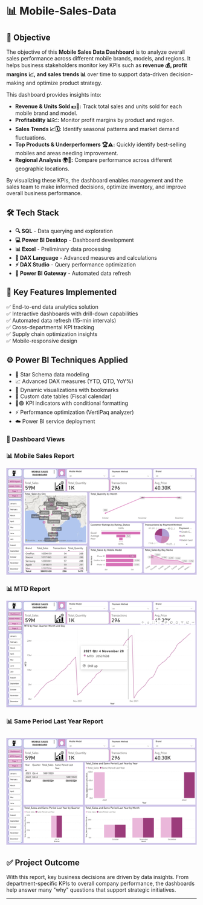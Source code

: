 # 📊 Mobile-Sales-Data

## 🎯 Objective

The objective of this **Mobile Sales Data Dashboard** is to analyze overall sales performance across different mobile brands, models, and regions. It helps business stakeholders monitor key KPIs such as **revenue 💰, profit margins 📈, and sales trends 📊** over time to support data-driven decision-making and optimize product strategy.

This dashboard provides insights into:

- **Revenue & Units Sold 💵📱:** Track total sales and units sold for each mobile brand and model.
- **Profitability 📊💹:** Monitor profit margins by product and region.
- **Sales Trends 📈🗓️:** Identify seasonal patterns and market demand fluctuations.
- **Top Products & Underperformers 🏆⚠️:** Quickly identify best-selling mobiles and areas needing improvement.
- **Regional Analysis 🌍📍:** Compare performance across different geographic locations.

By visualizing these KPIs, the dashboard enables management and the sales team to make informed decisions, optimize inventory, and improve overall business performance.

## 🛠️ Tech Stack
- **🔍 SQL** - Data querying and exploration
- **💻 Power BI Desktop** - Dashboard development
- **📊 Excel** - Preliminary data processing
- **🧮 DAX Language** - Advanced measures and calculations
- **⚡ DAX Studio** - Query performance optimization
- **🔄 Power BI Gateway** - Automated data refresh

## 🚀 Key Features Implemented
✅ End-to-end data analytics solution  
✅ Interactive dashboards with drill-down capabilities  
✅ Automated data refresh (15-min intervals)  
✅ Cross-departmental KPI tracking  
✅ Supply chain optimization insights  
✅ Mobile-responsive design  

## ⚙️ Power BI Techniques Applied
- 🧩 Star Schema data modeling
- 📈 Advanced DAX measures (YTD, QTD, YoY%)
- 🎨 Dynamic visualizations with bookmarks
- 📅 Custom date tables (Fiscal calendar)
- 🔴🟢 KPI indicators with conditional formatting
- ⚡ Performance optimization (VertiPaq analyzer)
- ☁️ Power BI service deployment

### 🔹 Dashboard Views

### 📊 Mobile Sales Report

![MTD Report](https://github.com/priyajain432/Mobile-Sales-Data/blob/main/Mobile%20sales%20dashboard.png)

### 📊 MTD Report

![MTD Report](https://github.com/priyajain432/Mobile-Sales-Data/blob/main/MTD%20Report.png)

### 📊 Same Period Last Year Report

![Same Period Last Year Report](https://github.com/priyajain432/Mobile-Sales-Data/blob/main/SamePeriodLY.png)
---

## ✅ Project Outcome
With this report, key business decisions are driven by data insights. From department-specific KPIs to overall company performance, the dashboards help answer many "why" questions that support strategic initiatives.

---
